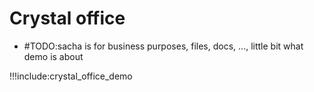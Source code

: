 # Crystal office

- #TODO:sacha is for business purposes, files, docs, ..., little bit what demo is about

!!!include:crystal_office_demo